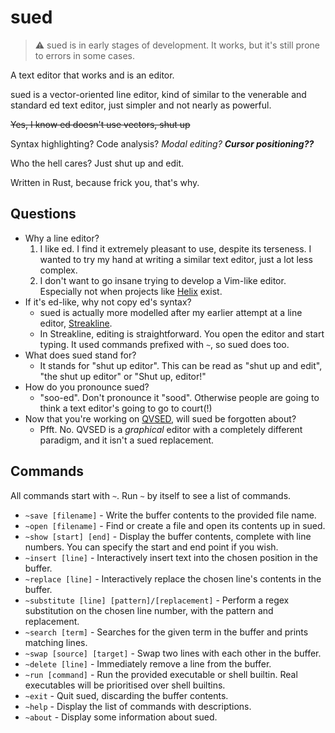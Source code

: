 # sued

> ⚠️ sued is in early stages of development.
> It works, but it's still prone to errors in some cases.

A text editor that works and is an editor.

sued is a vector-oriented line editor, kind of similar to the venerable and
standard ed text editor, just simpler and not nearly as powerful.

~~Yes, I know ed doesn't use vectors, shut up~~

Syntax highlighting? Code analysis? *Modal editing?* ***Cursor positioning??***

Who the hell cares? Just shut up and edit.

Written in Rust, because frick you, that's why.

## Questions

+ Why a line editor?
    1. I like ed. I find it extremely pleasant to use, despite its terseness. I
      wanted to try my hand at writing a similar text editor, just a lot less
      complex.
    2. I don't want to go insane trying to develop a Vim-like editor. Especially
      not when projects like [Helix](https://github.com/helix-editor/helix)
      exist.
+ If it's ed-like, why not copy ed's syntax?
  + sued is actually more modelled after my earlier attempt at a line editor,
    [Streakline](https://github.com/That1M8Head/Streakline).
  + In Streakline, editing is straightforward. You open the editor and start
    typing. It used commands prefixed with `~`, so sued does too.
+ What does sued stand for?
  + It stands for "shut up editor". This can be read as "shut up and edit", "the shut up editor"
    or "Shut up, editor!"
+ How do you pronounce sued?
  + "soo-ed". Don't pronounce it "sood". Otherwise people are going to think
    a text editor's going to go to court(!)
+ Now that you're working on [QVSED](https://github.com/That1M8Head/QVSED),
  will sued be forgotten about?
  + Pfft. No. QVSED is a *graphical* editor with a completely different paradigm,
    and it isn't a sued replacement.

## Commands

All commands start with `~`. Run `~` by itself to see a list of commands.

+ `~save [filename]` - Write the buffer contents to the provided file name.
+ `~open [filename]` - Find or create a file and open its contents up in sued.
+ `~show [start] [end]` - Display the buffer contents, complete with line numbers. You can specify the start and end point if you wish.
+ `~insert [line]` - Interactively insert text into the chosen position in the buffer.
+ `~replace [line]` - Interactively replace the chosen line's contents in the buffer.
+ `~substitute [line] [pattern]/[replacement]` - Perform a regex substitution on the chosen line number, with the pattern and replacement.
+ `~search [term]` - Searches for the given term in the buffer and prints matching lines.
+ `~swap [source] [target]` - Swap two lines with each other in the buffer.
+ `~delete [line]` - Immediately remove a line from the buffer.
+ `~run [command]` - Run the provided executable or shell builtin. Real executables will be prioritised over shell builtins.
+ `~exit` - Quit sued, discarding the buffer contents.
+ `~help` - Display the list of commands with descriptions.
+ `~about` - Display some information about sued.
